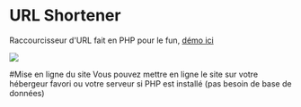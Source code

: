 # URL Shortener
Raccourcisseur d'URL fait en PHP pour le fun, <a href="http://myshrt.tk">démo ici</a>

<img src="https://i.imgur.com/sW2bopp.png">

#Mise en ligne du site
Vous pouvez mettre en ligne le site sur votre hébergeur favori ou votre serveur si PHP est installé (pas besoin de base de données)
